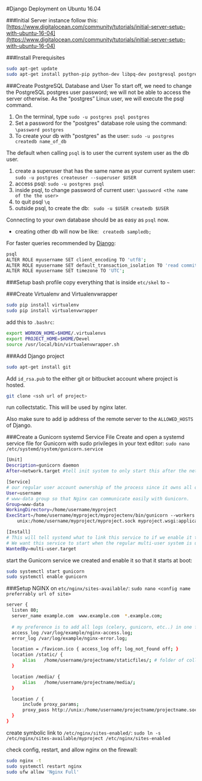 #Django Deployment on Ubuntu 16.04

###Initial Server instance
follow this: [https://www.digitalocean.com/community/tutorials/initial-server-setup-with-ubuntu-16-04](https://www.digitalocean.com/community/tutorials/initial-server-setup-with-ubuntu-16-04)

###Install Prerequisites
```bash
sudo apt-get update
sudo apt-get install python-pip python-dev libpq-dev postgresql postgresql-contrib nginx
```

###Create PostgreSQL Database and User
To start off, we need to change the PostgreSQL postgres user password; we will not be able to access the server otherwise. As the “postgres” Linux user, we will execute the psql command.

1. On the terminal, type ```sudo -u postgres psql postgres```
2. Set a password for the "postgres" database role using the command: ```\password postgres```
3. To create your db with "postgres" as the user: ```sudo -u postgres createdb name_of_db```

The default when calling ```psql``` is to user the current system user as the db user.

1. create a superuser that has the same name as your current system user: ```sudo -u postgres createuser --superuser $USER```
2. access psql: ```sudo -u postgres psql```
3. inside psql, to change password of current user: ```\password <the name of the the user>```
4. to quit psql ```\q```
5. outside psql, to create the db: ``` sudo -u $USER createdb $USER```

Connecting to your own database should be as easy as ```psql``` now.
* creating other db will now be like: ``` createdb sampledb;```

For faster queries recommended by [Django](https://docs.djangoproject.com/en/1.9/ref/databases/#optimizing-postgresql-s-configuration):
```bash
psql
ALTER ROLE myusername SET client_encoding TO 'utf8';
ALTER ROLE myusername SET default_transaction_isolation TO 'read committed';
ALTER ROLE myusername SET timezone TO 'UTC';
```

###Setup bash profile
copy everything that is inside `etc/skel` to `~`

###Create Virtualenv and Virtualenvwrapper
```bash
sudo pip install virtualenv
sudo pip install virtualenvwrapper
```
add this to `.bashrc`:
```bash
export WORKON_HOME=$HOME/.virtualenvs
export PROJECT_HOME=$HOME/Devel
source /usr/local/bin/virtualenvwrapper.sh
```
###Add Django project
```bash
sudo apt-get install git
```
Add `id_rsa.pub` to the either git or bitbucket account where project is hosted.
```bash
git clone <ssh url of project>
```
run collectstatic. This will be used by nginx later.

Also make sure to add ip address of the remote server to the `ALLOWED_HOSTS` of Django.

###Create a Gunicorn systemd Service File
Create and open a systemd service file for Gunicorn with sudo privileges in your text editor:
`sudo nano /etc/systemd/system/gunicorn.service`
```bash
[Unit]
Description=gunicorn daemon
After=network.target #tell init system to only start this after the networking target has been reached

[Service]
# our regular user account ownership of the process since it owns all of the relevant files.
User=username
# www-data group so that Nginx can communicate easily with Gunicorn.
Group=www-data 
WorkingDirectory=/home/username/myproject
ExecStart=/home/username/myproject/myprojectenv/bin/gunicorn --workers 3 --bind \
    unix:/home/username/myproject/myproject.sock myproject.wsgi:application

[Install]
# This will tell systemd what to link this service to if we enable it to start at boot.
# We want this service to start when the regular multi-user system is up and running
WantedBy=multi-user.target
```
start the Gunicorn service we created and enable it so that it starts at boot:
```bash
sudo systemctl start gunicorn
sudo systemctl enable gunicorn
```
###Setup NGINX
on `etc/nginx/sites-available/`: `sudo nano <config name preferrably url of site>`
```bash
server {
  listen 80;
  server_name example.com  www.example.com  *.example.com;
  
  # my preference is to add all logs (celery, gunicorn, etc..) in one folder.
  access_log /var/log/example/nginx-access.log;
  error_log /var/log/example/nginx-error.log;

  location = /favicon.ico { access_log off; log_not_found off; }
  location /static/ {
      alias   /home/username/projectname/staticfiles/; # folder of collectstatic 
  }

  location /media/ {
      alias   /home/username/projectname/media/;
  }

  location / {
      include proxy_params;
      proxy_pass http://unix:/home/username/projectname/projectname.sock;
  }
}
```
create symbolic link to `/etc/nginx/sites-enabled/`: `sudo ln -s /etc/nginx/sites-available/myproject /etc/nginx/sites-enabled`

check config, restart, and allow nginx on the firewall:
```bash
sudo nginx -t
sudo systemctl restart nginx
sudo ufw allow 'Nginx Full'
```
